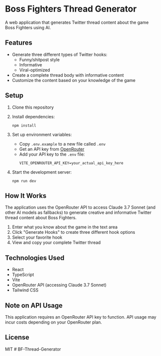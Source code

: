 # Boss Fighters Thread Generator

A web application that generates Twitter thread content about the game Boss Fighters using AI.

## Features

- Generate three different types of Twitter hooks:
  - Funny/shitpost style
  - Informative
  - Viral-optimized
- Create a complete thread body with informative content
- Customize the content based on your knowledge of the game

## Setup

1. Clone this repository
2. Install dependencies:
   ```
   npm install
   ```
3. Set up environment variables:
   - Copy `.env.example` to a new file called `.env`
   - Get an API key from [OpenRouter](https://openrouter.ai/)
   - Add your API key to the `.env` file:
     ```
     VITE_OPENROUTER_API_KEY=your_actual_api_key_here
     ```

4. Start the development server:
   ```
   npm run dev
   ```

## How It Works

The application uses the OpenRouter API to access Claude 3.7 Sonnet (and other AI models as fallbacks) to generate creative and informative Twitter thread content about Boss Fighters.

1. Enter what you know about the game in the text area
2. Click "Generate Hooks" to create three different hook options
3. Select your favorite hook
4. View and copy your complete Twitter thread

## Technologies Used

- React
- TypeScript
- Vite
- OpenRouter API (accessing Claude 3.7 Sonnet)
- Tailwind CSS

## Note on API Usage

This application requires an OpenRouter API key to function. API usage may incur costs depending on your OpenRouter plan.

## License

MIT # BF-Thread-Generator

